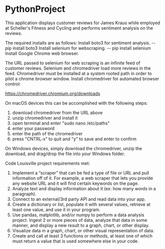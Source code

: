 # PythonProject

This application displays customer reviews for James Kraus while employed at Scheller's Fitness and Cycling
and performs sentiment analysis on the reviews.

The required installs are as follows:
Install boto3 for sentiment analysis. 
-- pip install boto3
Install selenium for webscraping.
-- pip install selenium
Install Google Chrome web browser.

The URL passed to selenium for web scraping is an infinite feed of customer reviews. Selenium and chromedriver load more reviews in the feed. Chromedriver must be installed at a system rooted path in order to pilot a chrome browser window. 
Install chromedriver for automated browser control:

https://chromedriver.chromium.org/downloads

On macOS devices this can be accomplished with the following steps:
1) download chromedriver from the URL above
2) unzip chromedriver and install it
3) open terminal and enter "sudo nano /etc/paths"
4) enter your password
5) enter the path of the chromedriver
6) press "CNTRL-x" to quit and "y" to save and enter to confirm

On Windows devices, simply download the chromedriver, unzip the download, and drag/drop the file into your Windows folder.

Code Louisville project requirements met:
1) Implement a “scraper” that can be fed a type of file or URL and pull information off of it. For example, a web scraper that lets you provide any website URL and it will find certain keywords on the page.
2) Analyze text and display information about it (ex: how many words in a paragraph).
3) Connect to an external/3rd party API and read data into your app.
4) Create a dictionary or list, populate it with several values, retrieve at least one value, and use it in your program.
5) Use pandas, matplotlib, and/or numpy to perform a data analysis project. Ingest 2 or more pieces of data, analyze that data in some manner, and display a new result to a graph, chart, or other display.
6) Visualize data in a graph, chart, or other visual representation of data.
7) Create and call at least 3 functions or methods, at least one of which must return a value that is used somewhere else in your code.
